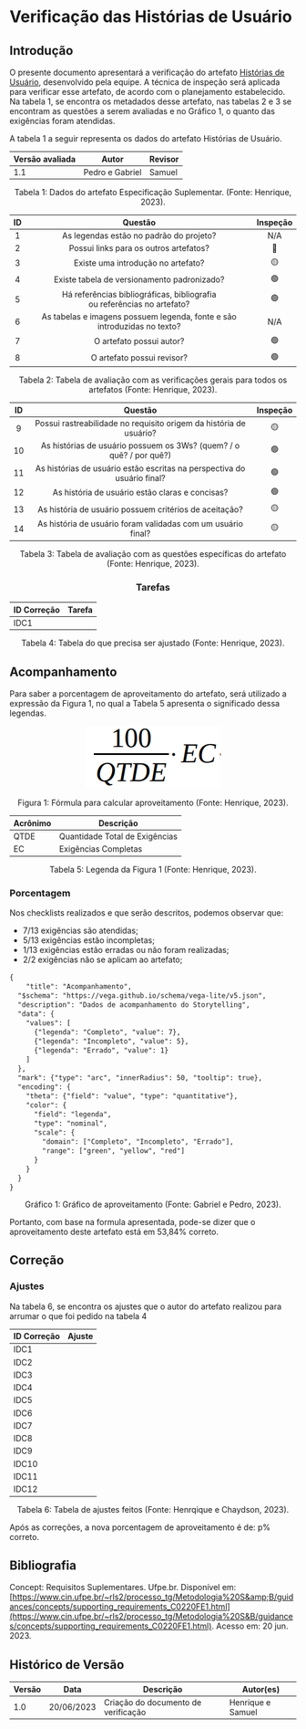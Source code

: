 # Verificação das Histórias de Usuário

## Introdução

O presente documento apresentará a verificação do artefato [Histórias de Usuário](../../modelagem/modelo-agil/historiasDeUsuario.md), desenvolvido pela equipe. A técnica de inspeção será aplicada para verificar esse artefato, de acordo com o planejamento estabelecido. Na tabela 1, se encontra os metadados desse artefato, nas tabelas 2 e 3 se encontram as questões a serem avaliadas e no Gráfico 1, o quanto das exigências foram atendidas.

A tabela 1 a seguir representa os dados do artefato Histórias de Usuário.

<center>

| Versão avaliada | Autor           | Revisor |
| ---------------- | --------------- | ------- |
| 1.1              | Pedro e Gabriel | Samuel  |

</center>

<div style="text-align: center">
<p> Tabela 1: Dados do artefato Especificação Suplementar. (Fonte: Henrique, 2023). </p>
</div>

| ID |                                   Questão                                   | Inspeção |
| :-: | :---------------------------------------------------------------------------: | :--------: |
| 1 |                   As legendas estão no padrão do projeto?                   |    N/A    |
| 2 |                    Possui links para os outros artefatos?                    |     🔴     |
| 3 |                     Existe uma introdução no artefato?                     |     🟡     |
| 4 |                  Existe tabela de versionamento padronizado?                  |     🟢     |
| 5 | Há referências bibliográficas, bibliografia ou referências no artefato? |     🟢     |
| 6 |   As tabelas e imagens possuem legenda, fonte e são introduzidas no texto?   |    N/A    |
| 7 |                           O artefato possui autor?                           |     🟢     |
| 8 |                          O artefato possui revisor?                          |     🟢     |

<div style="text-align: center">
<p> Tabela 2: Tabela de avaliação com as verificações gerais para todos os artefatos (Fonte: Henrique, 2023). </p>
</div>

| ID |                                   Questão                                   | Inspeção |
| :-: | :--------------------------------------------------------------------------: | :--------: |
| 9 |     Possui rastreabilidade no requisito origem da história de usuário?     |     🟡     |
| 10 |   As histórias de usuário possuem os 3Ws? (quem? / o quê? / por quê?)   |     🟢     |
| 11 | As histórias de usuário estão escritas na perspectiva do usuário final? |     🟢     |
| 12 |              As história de usuário estão claras e concisas?              |     🟢     |
| 13 |         As história de usuário possuem critérios de aceitação?         |     🟡     |
| 14 |       As história de usuário foram validadas com um usuário final?       |     🟡     |

<div style="text-align: center">
<p> Tabela 3: Tabela de avaliação com as questões específicas do artefato (Fonte: Henrique, 2023). </p>
</div>

<center>

### Tarefas

| ID Correção | Tarefa |
| ------------- | ------ |
| IDC1          |        |

<div style="text-align: center">
<p> Tabela 4: Tabela do que precisa ser ajustado (Fonte: Henrique, 2023). </p>
</div>

</center>

## Acompanhamento

Para saber a porcentagem de aproveitamento do artefato, será utilizado a expressão da Figura 1, no qual a Tabela 5 apresenta o significado dessa legendas.

<div style="text-align: center">
<img src="../../../images/formulaCalculoAproveitamento.png"  alt="legenda da fórmula da figura 1"/>

<p> Figura 1: Fórmula para calcular aproveitamento (Fonte: Henrique, 2023). </p>
</div>

<center>

| Acrônimo | Descrição                     |
| --------- | ------------------------------- |
| QTDE      | Quantidade Total de Exigências |
| EC        | Exigências Completas           |

<div style="text-align: center">
<p> Tabela 5: Legenda da Figura 1 (Fonte: Henrique, 2023). </p>
</div>

</center>

### Porcentagem

Nos checklists realizados e que serão descritos, podemos observar que:

- 7/13 exigências são atendidas;
- 5/13 exigências estão incompletas;
- 1/13 exigências estão erradas ou não foram realizadas;
- 2/2 exigências não se aplicam ao artefato;

```vegalite
{
    "title": "Acompanhamento",
  "$schema": "https://vega.github.io/schema/vega-lite/v5.json",
  "description": "Dados de acompanhamento do Storytelling",
  "data": {
    "values": [
      {"legenda": "Completo", "value": 7},
      {"legenda": "Incompleto", "value": 5},
      {"legenda": "Errado", "value": 1}
    ]
  },
  "mark": {"type": "arc", "innerRadius": 50, "tooltip": true},
  "encoding": {
    "theta": {"field": "value", "type": "quantitative"},
    "color": {
      "field": "legenda",
      "type": "nominal",
      "scale": {
        "domain": ["Completo", "Incompleto", "Errado"],
        "range": ["green", "yellow", "red"]
      }
    }
  }
}
```

<div style="text-align: center">
<p> Gráfico 1: Gráfico de aproveitamento (Fonte: Gabriel e Pedro, 2023). </p>
</div>

Portanto, com base na formula apresentada, pode-se dizer que o aproveitamento deste artefato está em 53,84% correto.

## Correção

### Ajustes

Na tabela 6, se encontra os ajustes que o autor do artefato realizou para arrumar o que foi pedido na tabela 4

| ID Correção | Ajuste |
| ------------- | ------ |
| IDC1          |        |
| IDC2          |        |
| IDC3          |        |
| IDC4          |        |
| IDC5          |        |
| IDC6          |        |
| IDC7          |        |
| IDC8          |        |
| IDC9          |        |
| IDC10         |        |
| IDC11         |        |
| IDC12         |        |

<div style="text-align: center">
<p> Tabela 6: Tabela de ajustes feitos (Fonte: Henrqique e Chaydson, 2023). </p>
</div>

</center>

Após as correções, a nova porcentagem de aproveitamento é de: p% correto.

## Bibliografia

Concept: Requisitos Suplementares. Ufpe.br. Disponível em: [https://www.cin.ufpe.br/~rls2/processo_tg/Metodologia%20S&amp;B/guidances/concepts/supporting_requirements_C0220FE1.html](https://www.cin.ufpe.br/~rls2/processo_tg/Metodologia%20S&B/guidances/concepts/supporting_requirements_C0220FE1.html). Acesso em: 20 jun. 2023.

## Histórico de Versão

| Versão | Data       | Descrição                             | Autor(es)         |
| ------- | ---------- | --------------------------------------- | ----------------- |
| 1.0     | 20/06/2023 | Criação do documento de verificação | Henrique e Samuel |

‌

